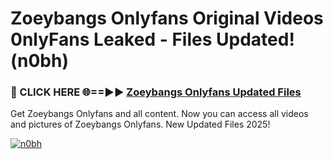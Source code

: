 # Zoeybangs Onlyfans Original Videos 0nlyFans Leaked - Files Updated! (n0bh)

<h3>🔴 CLICK HERE 🌐==►► <a href="https://tinyurl.com/x26r9saj" rel="nofollow">Zoeybangs Onlyfans Updated Files</a></h3>

Get Zoeybangs Onlyfans and all content. Now you can access all videos and pictures of Zoeybangs Onlyfans. New Updated Files 2025!

[![n0bh](https://i.imgur.com/LkgZPqh.gif)](https://tinyurl.com/x26r9saj)
